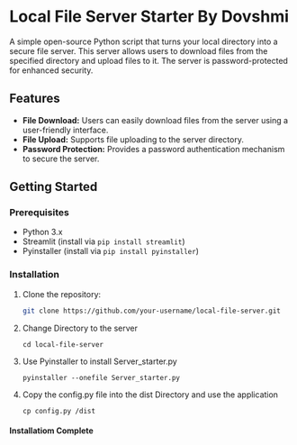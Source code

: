 # Local File Server Starter By Dovshmi

A simple open-source Python script that turns your local directory into a secure file server. This server allows users to download files from the specified directory and upload files to it. The server is password-protected for enhanced security.

## Features

- **File Download:** Users can easily download files from the server using a user-friendly interface.
- **File Upload:** Supports file uploading to the server directory.
- **Password Protection:** Provides a password authentication mechanism to secure the server.

## Getting Started

### Prerequisites

- Python 3.x
- Streamlit (install via `pip install streamlit`)
- Pyinstaller (install via `pip install pyinstaller`)

### Installation

1. Clone the repository:

   ```bash
   git clone https://github.com/your-username/local-file-server.git
   ```
2. Change Directory to the server

   ```
   cd local-file-server
3. Use Pyinstaller to install Server_starter.py
   ```
   pyinstaller --onefile Server_starter.py
   ```
4. Copy the config.py file into the dist Directory and use the application
   ```
   cp config.py /dist
   ```
   
#### Installatiom Complete 
   
   
